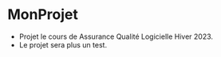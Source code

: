 # MonProjet
- Projet le cours de Assurance Qualité Logicielle Hiver 2023.
- Le projet sera plus un test.
